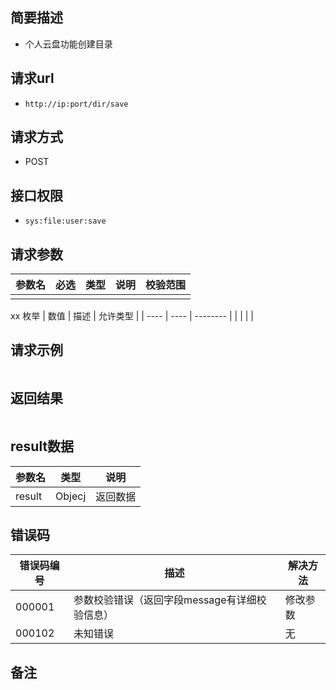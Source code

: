 ## 简要描述
- 个人云盘功能创建目录

## 请求url
- `http://ip:port/dir/save`

## 请求方式
- POST

## 接口权限
- `sys:file:user:save`

## 请求参数
| 参数名 | 必选 | 类型 | 说明 | 校验范围 |
| ------ | ---- | ---- | ---- | -------- |
|        |      |      |      |          |

xx 枚举
| 数值 | 描述 | 允许类型 |
| ---- | ---- | -------- |
|      |      |          |

## 请求示例
```json

```

## 返回结果
```json

```

## result数据
| 参数名 | 类型   | 说明     |
| ------ | ------ | -------- |
| result | Objecj | 返回数据 |


## 错误码
| 错误码编号 | 描述                                          | 解决方法 |
| ---------- | --------------------------------------------- | -------- |
| 000001     | 参数校验错误（返回字段message有详细校验信息） | 修改参数 |
| 000102     | 未知错误                                      | 无       |

## 备注
